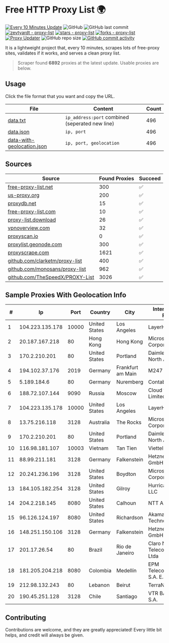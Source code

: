 
# Free HTTP Proxy List 🌍

[![Every 10 Minutes Update](https://github.com/mertguvencli/http-proxy-list/actions/workflows/main.yml/badge.svg?branch=main)](https://github.com/mertguvencli/http-proxy-list/actions/workflows/main.yml)
![GitHub](https://img.shields.io/github/license/mertguvencli/http-proxy-list)
![GitHub last commit](https://img.shields.io/github/last-commit/mertguvencli/http-proxy-list)
[![zevtyardt - proxy-list](https://img.shields.io/static/v1?label=zevtyardt&message=proxy-list&color=blue&logo=github)](https://github.com/zevtyardt/proxy-list "Go to GitHub repo")
[![stars - proxy-list](https://img.shields.io/github/stars/zevtyardt/proxy-list?style=social)](https://github.com/zevtyardt/proxy-list)
[![forks - proxy-list](https://img.shields.io/github/forks/zevtyardt/proxy-list?style=social)](https://github.com/zevtyardt/proxy-list)
[![Proxy Updater](https://github.com/zevtyardt/proxy-list/workflows/Proxy%20Updater/badge.svg)](https://github.com/zevtyardt/proxy-list/actions?query=workflow:"Proxy+Updater")
![GitHub repo size](https://img.shields.io/github/repo-size/zevtyardt/proxy-list)
[![GitHub commit activity](https://img.shields.io/github/commit-activity/m/zevtyardt/proxy-list?logo=commits)](https://github.com/zevtyardt/proxy-list/commits/main)

It is a lightweight project that, every 10 minutes, scrapes lots of free-proxy sites, validates if it works, and serves a clean proxy list.

> Scraper found **6892** proxies at the latest update. Usable proxies are below.

## Usage

Click the file format that you want and copy the URL.

|File|Content|Count|
|----|-------|-----|
|[data.txt](https://raw.githubusercontent.com/mertguvencli/http-proxy-list/main/proxy-list/data.txt)|`ip_address:port` combined (seperated new line)|496|
|[data.json](https://raw.githubusercontent.com/mertguvencli/http-proxy-list/main/proxy-list/data.json)|`ip, port`|496|
|[data-with-geolocation.json](https://raw.githubusercontent.com/mertguvencli/http-proxy-list/main/proxy-list/data-with-geolocation.json)|`ip, port, geolocation`|496|

## Sources

|Source|Found Proxies|Succeed|
|------|-------------|-------|
|[free-proxy-list.net](https://free-proxy-list.net)|300|✅|
|[us-proxy.org](https://www.us-proxy.org)|200|✅|
|[proxydb.net](http://proxydb.net)|15|✅|
|[free-proxy-list.com](https://free-proxy-list.com/?page=&port=&type%5B%5D=http&type%5B%5D=https&up_time=0&search=Search)|10|✅|
|[proxy-list.download](https://www.proxy-list.download/HTTP)|26|✅|
|[vpnoverview.com](https://vpnoverview.com/privacy/anonymous-browsing/free-proxy-servers)|32|✅|
|[proxyscan.io](https://www.proxyscan.io)|0|✅|
|[proxylist.geonode.com](https://proxylist.geonode.com/api/proxy-list?limit=300&page=1&sort_by=lastChecked&sort_type=desc&protocols=http,https)|300|✅|
|[proxyscrape.com](https://api.proxyscrape.com/v2/?request=displayproxies&protocol=http&timeout=10000&country=all&ssl=all&anonymity=all)|1621|✅|
|[github.com/clarketm/proxy-list](https://raw.githubusercontent.com/clarketm/proxy-list/master/proxy-list-raw.txt)|400|✅|
|[github.com/monosans/proxy-list](https://raw.githubusercontent.com/monosans/proxy-list/main/proxies/http.txt)|962|✅|
|[github.com/TheSpeedX/PROXY-List](https://raw.githubusercontent.com/TheSpeedX/PROXY-List/master/http.txt)|3026|✅|


## Sample Proxies With Geolocation Info

|#|Ip|Port|Country|City|Internet Service Provider|
|-|--|----|-------|----|-------------------------|
|1|104.223.135.178|10000|United States|Los Angeles|LayerHost|
|2|20.187.167.218|80|Hong Kong|Hong Kong|Microsoft Corporation|
|3|170.2.210.201|80|United States|Portland|Daimler Trucks of North America LLC|
|4|194.102.37.176|2019|Germany|Frankfurt am Main|M247 Europe SRL|
|5|5.189.184.6|80|Germany|Nuremberg|Contabo GmbH|
|6|188.72.107.144|9090|Russia|Moscow|Cloud technology Limited (Ltd.)|
|7|104.223.135.178|10000|United States|Los Angeles|LayerHost|
|8|13.75.216.118|3128|Australia|The Rocks|Microsoft Corporation|
|9|170.2.210.201|80|United States|Portland|Daimler Trucks of North America LLC|
|10|116.98.181.107|10003|Vietnam|Tan Tien|Viettel Corporation|
|11|88.99.211.181|3128|Germany|Falkenstein|Hetzner Online GmbH|
|12|20.241.236.196|3128|United States|Boydton|Microsoft Corporation|
|13|184.105.182.254|3128|United States|Gilroy|Hurricane Electric LLC|
|14|204.2.218.145|8080|United States|Calhoun|NTT America, Inc.|
|15|96.126.124.197|8080|United States|Richardson|Akamai Technologies, Inc.|
|16|148.251.150.106|3128|Germany|Falkenstein|Hetzner Online GmbH|
|17|201.17.26.54|80|Brazil|Rio de Janeiro|Claro NXT Telecomunicacoes Ltda|
|18|181.205.204.218|8080|Colombia|Medellín|EPM Telecomunicaciones S.A. E.S.P.|
|19|212.98.132.243|80|Lebanon|Beirut|TerraNet sal|
|20|190.45.251.128|3128|Chile|Santiago|VTR BANDA ANCHA S.A.|



## Contributing

Contributions are welcome, and they are greatly appreciated! Every
little bit helps, and credit will always be given.

